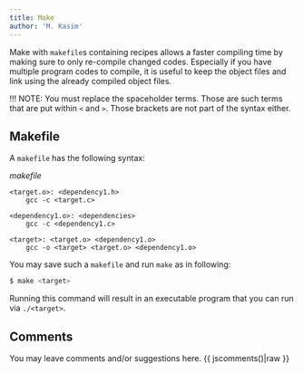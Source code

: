 ```yaml
---
title: Make
author: 'M. Kasim'
---
```


Make with `makefile`s containing recipes allows a faster compiling time by making sure to only re-compile changed codes. Especially if you have multiple program codes to compile, it is useful to keep the object files and link using the already compiled object files.

!!! NOTE: You must replace the spaceholder terms. Those are such terms that are put within `<` and `>`. Those brackets are not part of the syntax either.

## Makefile
A `makefile` has the following syntax:

_makefile_
```make
<target.o>: <dependency1.h>
	gcc -c <target.c>
    
<dependency1.o>: <dependencies>
	gcc -c <dependency1.c>
    
<target>: <target.o> <dependency1.o>
	gcc -o <target> <target.o> <dependency1.o>
```

You may save such a `makefile` and run `make` as in following:

```sh
$ make <target>
```

Running this command will result in an executable program that you can run via `./<target>`.


## Comments
You may leave comments and/or suggestions here.
{{ jscomments()|raw }}